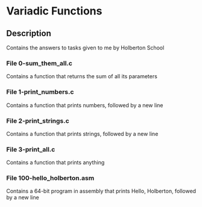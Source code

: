# Variadic Functions

## Description

Contains the answers to tasks given to me by Holberton School

### File 0-sum_them_all.c

Contains a function that returns the sum of all its parameters

### File 1-print_numbers.c

Contains a function that prints numbers, followed by a new line

### File 2-print_strings.c

Contains a function that prints strings, followed by a new line

### File 3-print_all.c

Contains a function that prints anything

### File 100-hello_holberton.asm

Contains a 64-bit program in assembly that prints Hello, Holberton, followed by
a new line